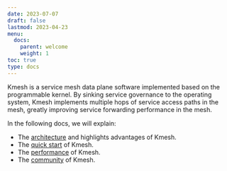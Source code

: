 ```yaml
---
date: 2023-07-07
draft: false
lastmod: 2023-04-23
menu:
  docs:
    parent: welcome
    weight: 1
toc: true
type: docs
---
```


Kmesh is a service mesh data plane software implemented based on the programmable kernel. By sinking service governance to the operating system, Kmesh implements multiple hops of service access paths in the mesh, greatly improving service forwarding performance in the mesh.

In the following docs, we will explain:

- The [architecture](architecture/architecture) and highlights advantages of Kmesh.
- The [quick start](setup/quickstart) of Kmesh.
- The [performance](performance/performance) of Kmesh.
- The [community](community/contribute) of Kmesh.
